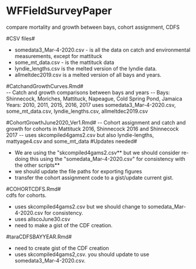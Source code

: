 # WFFieldSurveyPaper
compare mortality and growth between bays, cohort assignment, CDFS

#CSV files#
- somedata3_Mar-4-2020.csv - is all the data on catch and environmental measurements, except for mattituck
- some_mt_data.csv - is the mattituck data
- lyndie_lengths.csv is the melted version of the lyndie data. 
- allmeltdec2019.csv is a melted version of all bays and years. 

#CatchandGrowthCurves.Rmd#  
-- Catch and growth comparisons between bays and years --
Bays: Shinnecock, Moriches, Mattituck, Napeague, Cold Spring Pond, Jamaica
Years: 2010, 2011, 2015, 2016, 2017
uses somedata3_Mar-4-2020.csv, some_mt_data.csv, lyndie_lengths.csv, allmeltdec2019.csv

#CohortGrowthJune2020_Ver1.Rmd#
-- Cohort assignment and catch and growth for cohorts in Mattituck 2016, Shinnecock 2016 and Shinnecock 2017 --
uses skcompiled4gams2.csv but also lyndie-lengths, mattyage4.csv and some_mt_data
#Updates needed#
- We are using the "skcompiled4gams2.csv** but we should consider re-doing this using the "somedata_Mar-4-2020.csv" for consistency with the other scripts**
- we should update the file paths for exporting figures
- transfer the cohort assignment code to a gist/update current gist. 

#COHORTCDFS.Rmd#  
cdfs for cohorts. 
- uses skcompiled4gams2.csv but we should change to somedata_Mar-4-2020.csv for consistency. 
- uses allscoJune30.csv
- need to make a gist of the CDF creation. 

#taraCDFSBAYYEAR.Rmd#
- need to create gist of the CDF creation
- uses skcompiled4gams2,csv. you should update to use somedata3_Mar-4-2020.csv. 